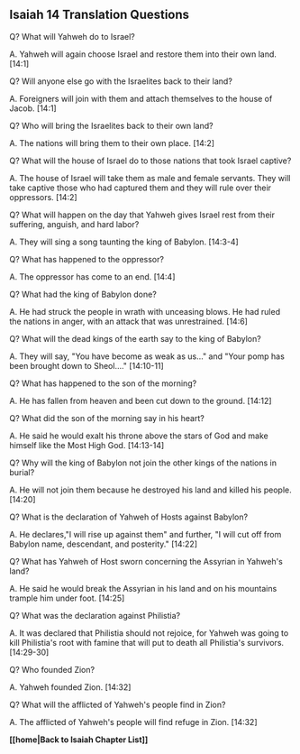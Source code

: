 ## Isaiah 14 Translation Questions ##

Q? What will Yahweh do to Israel?

A. Yahweh will again choose Israel and restore them into their own land. [14:1]

Q? Will anyone else go with the Israelites back to their land?

A. Foreigners will join with them and attach themselves to the house of Jacob. [14:1]

Q? Who will bring the Israelites back to their own land?

A. The nations will bring them to their own place. [14:2]

Q? What will the house of Israel do to those nations that took Israel captive?

A. The house of Israel will take them as male and female servants. They will take captive those who had captured them and they will rule over their oppressors. [14:2]

Q? What will happen on the day that Yahweh gives Israel rest from their suffering, anguish, and hard labor?

A. They will sing a song taunting the king of Babylon. [14:3-4]

Q? What has happened to the oppressor?

A. The oppressor has come to an end. [14:4]

Q? What had the king of Babylon done?

A. He had struck the people in wrath with unceasing blows. He had ruled the nations in anger, with an attack that was unrestrained. [14:6]

Q? What will the dead kings of the earth say to the king of Babylon?

A. They will say, "You have become as weak as us..." and "Your pomp has been brought down to Sheol...." [14:10-11]

Q? What has happened to the son of the morning?

A. He has fallen from heaven and been cut down to the ground. [14:12]

Q? What did the son of the morning say in his heart?

A. He said he would exalt his throne above the stars of God and make himself like the Most High God. [14:13-14]

Q? Why will the king of Babylon not join the other kings of the nations in burial?

A. He will not join them because he destroyed his land and killed his people. [14:20]

Q? What is the declaration of Yahweh of Hosts against Babylon?

A. He declares,"I will rise up against them" and further, "I will cut off from Babylon name, descendant, and posterity." [14:22]

Q? What has Yahweh of Host sworn concerning the Assyrian in Yahweh's land?

A. He said he would break the Assyrian in his land and on his mountains trample him under foot. [14:25]

Q? What was the declaration against Philistia?

A. It was declared that Philistia should not rejoice, for Yahweh was going to kill Philistia's root with famine that will put to death all Philistia's survivors. [14:29-30]

Q? Who founded Zion?

A. Yahweh founded Zion. [14:32]

Q? What will the afflicted of Yahweh's people find in Zion?

A. The afflicted of Yahweh's people will find refuge in Zion. [14:32]

__[[home|Back to Isaiah Chapter List]]__

